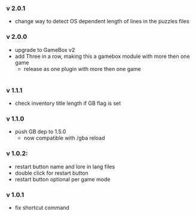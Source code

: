 ### v 2.0.1
- change way to detect OS dependent length of lines in the puzzles files

### v 2.0.0

- upgrade to GameBox v2
- add Three in a row, making this a gamebox module with more then one game
  -  release as one plugin with more then one game 

#

### v 1.1.1
- check inventory title length if GB flag is set

### v 1.1.0
- push GB dep to 1.5.0
  - now compatible with /gba reload

### v 1.0.2:
- restart button name and lore in lang files
- double click for restart button
- restart button optional per game mode

### v 1.0.1
- fix shortcut command